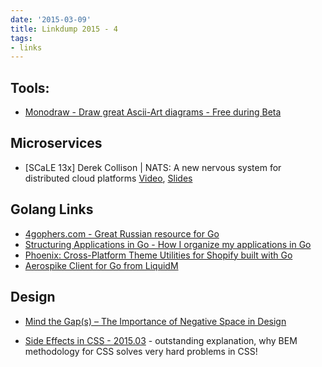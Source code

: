 ```yaml
---
date: '2015-03-09'
title: Linkdump 2015 - 4
tags:
- links
---
```



## Tools:
  - [Monodraw -  Draw great Ascii-Art diagrams - Free during Beta](http://monodraw.helftone.com/?hn)

## Microservices
  - [SCaLE 13x] Derek Collison | NATS: A new nervous system for distributed cloud platforms
     [Video](https://www.youtube.com/watch?v=5GcAgMPECxE), [Slides](http://www.slideshare.net/derekcollison/nats-a-new-nervous-system-for-distributed-cloud-platforms)


## Golang Links
  - [4gophers.com - Great Russian resource for Go](http://4gophers.com/article/tulzoviny-i-hrenoviny-14#.VPZFz8s1hAh)
  - [Structuring Applications in Go - How I organize my applications in Go](https://medium.com/@benbjohnson/structuring-applications-in-go-3b04be4ff091)
  - [Phoenix: Cross-Platform Theme Utilities for Shopify built with Go](https://sndrs.ca/2014/10/17/phoenix-cross-platform-theme-utilities-for-shopify-built-with-go/)
  - [Aerospike Client for Go from LiquidM](https://github.com/liquidm/aerospike-client-go)


## Design
  - [Mind the Gap(s) – The Importance of Negative Space in Design ](http://spin.atomicobject.com/2015/02/25/design-negative-space/)

  - [Side Effects in CSS - 2015.03](http://philipwalton.com/articles/side-effects-in-css/) - outstanding explanation, why BEM methodology for CSS solves very hard problems in CSS!
